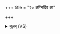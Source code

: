 +++
title = "२० अग्निर्दिव आ"

+++
<details><summary>मूलम् (VS)</summary>

अ॒ग्निर्दि॒व आ त॑पत्य॒ग्नेर्दे॒वस्यो॒र्व१॒॑न्तरि॑क्षम्। अ॒ग्निं मर्ता॑स इन्धते हव्य॒वाहं॑ घृत॒प्रिय॑म् ॥
</details>